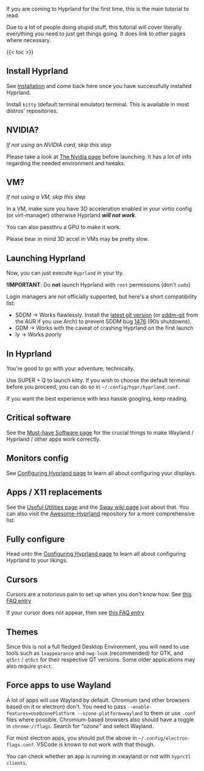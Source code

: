 If you are coming to Hyprland for the first time, this is the main tutorial to read.

Due to a lot of people doing stupid stuff, this tutorial will cover literally everything
you need to just get things going. It does link to other pages where necessary.

{{< toc >}}

## Install Hyprland
See [Installation](../Installation) and come back here once you have successfully
installed Hyprland.

Install `kitty` (default terminal emulator) terminal. This is available in most 
distros' repositories.

## NVIDIA?
_If not using an NVIDIA card, skip this step_

Please take a look at
[The Nvidia page](../../Nvidia) before launching. It has a lot of info regarding the needed
environment and tweaks.

## VM?
_If not using a VM, skip this step_

In a VM, make sure you have 3D acceleration enabled in your virtio config (or virt-manager)
otherwise Hyprland ***will not work***.

You can also passthru a GPU to make it work.

Please bear in mind 3D accel in VMs may be pretty slow.
## Launching Hyprland

Now, you can just execute `Hyprland` in your tty.

**!IMPORTANT**: Do **not** launch Hyprland with `root` permissions (don't
`sudo`)

Login managers are not officially supported, but here's a short compatibility
list:

- SDDM → Works flawlessly. Install the [latest git version](https://github.com/sddm/sddm) (or [sddm-git](https://aur.archlinux.org/packages/sddm-git) from the AUR if you use Arch) to prevent SDDM bug [1476](https://github.com/sddm/sddm/issues/1476) (90s shutdowns).
- GDM → Works with the caveat of crashing Hyprland on the first launch
- ly → Works poorly

## In Hyprland
You're good to go with your adventure, technically.

Use <key>SUPER</key> + <key>Q</key> to launch kitty. If you wish to choose the
default terminal before you proceed, you can do so in `~/.config/hypr/hyprland.conf`.

If you want the best experience with less hassle googling, keep reading.

## Critical software
See the [Must-have Software page](../../Useful-Utilities/Must-have) for the crucial
things to make Wayland / Hyprland / other apps work correctly.

## Monitors config
See [Configuring Hyprland page](../../Configuring/Monitors) to learn all
about configuring your displays.

## Apps / X11 replacements
See the [Useful Utilities page](../../Useful-Utilities) and the
[Sway wiki page](https://github.com/swaywm/sway/wiki/Useful-add-ons-for-sway)
just about that. You can also visit the
[Awesome-Hyprland](https://github.com/hyprland-community/awesome-hyprland)
repository for a more comprehensive list.

## Fully configure
Head onto the
[Configuring Hyprland page](../../Configuring/Configuring-Hyprland) to learn all
about configuring Hyprland to your likings.

## Cursors
Cursors are a notorious pain to set up when you don't know how. See
[this FAQ entry](../../FAQ#how-do-i-change-me-mouse-cursor)

If your cursor does not appear, then see [this FAQ entry](../../FAQ#me-cursor-no-render)

## Themes
Since this is not a full fledged Desktop Environment, you will need to use tools such as 
`lxappearance` and `nwg-look` (recommended) for GTK, and `qt5ct` / `qt6ct` for their
respective QT versions. Some older applications may also require `qt4ct`.


## Force apps to use Wayland
A lot of apps will use Wayland by default. Chromium (and other browsers based on it or electron)
don't. You need to pass `--enable-features=UseOzonePlatform --ozone-platform=wayland` to them or use `.conf` files
where possible. Chromium-based browsers also should have a toggle in `chrome://flags`. Search for _"ozone"_ and select Wayland.

For most electron apps, you should put the above in `~/.config/electron-flags.conf`. VSCode is known 
to not work with that though.

You can check whether an app is running in xwayland or not with `hyprctl clients`.
